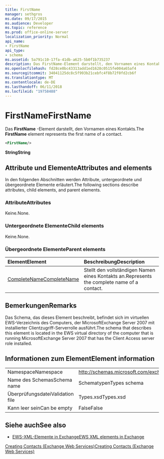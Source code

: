 ```yaml
---
title: FirstName
manager: sethgros
ms.date: 09/17/2015
ms.audience: Developer
ms.topic: reference
ms.prod: office-online-server
localization_priority: Normal
api_name:
- FirstName
api_type:
- schema
ms.assetid: 5a791c10-17fa-41db-a625-5b0f1b735237
description: Das FirstName-Element darstellt, den Vornamen eines Kontakts.
ms.openlocfilehash: fd28ce0bc43313add1ed1628c0515fe004a65af4
ms.sourcegitcommit: 34041125dc8c5f993b21cebfc4f8b72f0fd2cb6f
ms.translationtype: MT
ms.contentlocale: de-DE
ms.lasthandoff: 06/11/2018
ms.locfileid: "19758488"
---
```

# <a name="firstname"></a><span data-ttu-id="87c39-103">FirstName</span><span class="sxs-lookup"><span data-stu-id="87c39-103">FirstName</span></span>

<span data-ttu-id="87c39-104">Das **FirstName** -Element darstellt, den Vornamen eines Kontakts.</span><span class="sxs-lookup"><span data-stu-id="87c39-104">The **FirstName** element represents the first name of a contact.</span></span> 
  
```xml
<FirstName/>
```

 <span data-ttu-id="87c39-105">**String**</span><span class="sxs-lookup"><span data-stu-id="87c39-105">**String**</span></span>
## <a name="attributes-and-elements"></a><span data-ttu-id="87c39-106">Attribute und Elemente</span><span class="sxs-lookup"><span data-stu-id="87c39-106">Attributes and elements</span></span>

<span data-ttu-id="87c39-107">In den folgenden Abschnitten werden Attribute, untergeordnete und übergeordnete Elemente erläutert.</span><span class="sxs-lookup"><span data-stu-id="87c39-107">The following sections describe attributes, child elements, and parent elements.</span></span>
  
### <a name="attributes"></a><span data-ttu-id="87c39-108">Attribute</span><span class="sxs-lookup"><span data-stu-id="87c39-108">Attributes</span></span>

<span data-ttu-id="87c39-109">Keine.</span><span class="sxs-lookup"><span data-stu-id="87c39-109">None.</span></span>
  
### <a name="child-elements"></a><span data-ttu-id="87c39-110">Untergeordnete Elemente</span><span class="sxs-lookup"><span data-stu-id="87c39-110">Child elements</span></span>

<span data-ttu-id="87c39-111">Keine.</span><span class="sxs-lookup"><span data-stu-id="87c39-111">None.</span></span>
  
### <a name="parent-elements"></a><span data-ttu-id="87c39-112">Übergeordnete Elemente</span><span class="sxs-lookup"><span data-stu-id="87c39-112">Parent elements</span></span>

|<span data-ttu-id="87c39-113">**Element**</span><span class="sxs-lookup"><span data-stu-id="87c39-113">**Element**</span></span>|<span data-ttu-id="87c39-114">**Beschreibung**</span><span class="sxs-lookup"><span data-stu-id="87c39-114">**Description**</span></span>|
|:-----|:-----|
|[<span data-ttu-id="87c39-115">CompleteName</span><span class="sxs-lookup"><span data-stu-id="87c39-115">CompleteName</span></span>](completename.md) <br/> |<span data-ttu-id="87c39-116">Stellt den vollständigen Namen eines Kontakts an.</span><span class="sxs-lookup"><span data-stu-id="87c39-116">Represents the complete name of a contact.</span></span>  <br/> |
   
## <a name="remarks"></a><span data-ttu-id="87c39-117">Bemerkungen</span><span class="sxs-lookup"><span data-stu-id="87c39-117">Remarks</span></span>

<span data-ttu-id="87c39-118">Das Schema, das dieses Element beschreibt, befindet sich im virtuellen EWS-Verzeichnis des Computers, der MicrosoftExchange Server 2007 mit installierter Clientzugriff-Serverrolle ausführt.</span><span class="sxs-lookup"><span data-stu-id="87c39-118">The schema that describes this element is located in the EWS virtual directory of the computer that is running MicrosoftExchange Server 2007 that has the Client Access server role installed.</span></span>
  
## <a name="element-information"></a><span data-ttu-id="87c39-119">Informationen zum Element</span><span class="sxs-lookup"><span data-stu-id="87c39-119">Element information</span></span>

|||
|:-----|:-----|
|<span data-ttu-id="87c39-120">Namespace</span><span class="sxs-lookup"><span data-stu-id="87c39-120">Namespace</span></span>  <br/> |http://schemas.microsoft.com/exchange/services/2006/types  <br/> |
|<span data-ttu-id="87c39-121">Name des Schemas</span><span class="sxs-lookup"><span data-stu-id="87c39-121">Schema name</span></span>  <br/> |<span data-ttu-id="87c39-122">Schematypen</span><span class="sxs-lookup"><span data-stu-id="87c39-122">Types schema</span></span>  <br/> |
|<span data-ttu-id="87c39-123">Überprüfungsdatei</span><span class="sxs-lookup"><span data-stu-id="87c39-123">Validation file</span></span>  <br/> |<span data-ttu-id="87c39-124">Types.xsd</span><span class="sxs-lookup"><span data-stu-id="87c39-124">Types.xsd</span></span>  <br/> |
|<span data-ttu-id="87c39-125">Kann leer sein</span><span class="sxs-lookup"><span data-stu-id="87c39-125">Can be empty</span></span>  <br/> |<span data-ttu-id="87c39-126">False</span><span class="sxs-lookup"><span data-stu-id="87c39-126">False</span></span>  <br/> |
   
## <a name="see-also"></a><span data-ttu-id="87c39-127">Siehe auch</span><span class="sxs-lookup"><span data-stu-id="87c39-127">See also</span></span>



- [<span data-ttu-id="87c39-128">EWS-XML-Elemente in Exchange</span><span class="sxs-lookup"><span data-stu-id="87c39-128">EWS XML elements in Exchange</span></span>](ews-xml-elements-in-exchange.md)


[<span data-ttu-id="87c39-129">Creating Contacts (Exchange Web Services)</span><span class="sxs-lookup"><span data-stu-id="87c39-129">Creating Contacts (Exchange Web Services)</span></span>](http://msdn.microsoft.com/library/4845917e-70d1-481c-bbd7-011ec6571789%28Office.15%29.aspx)

